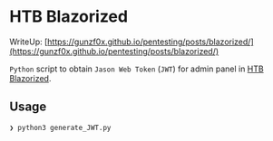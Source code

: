 # HTB Blazorized

WriteUp: [https://gunzf0x.github.io/pentesting/posts/blazorized/](https://gunzf0x.github.io/pentesting/posts/blazorized/)

`Python` script to obtain `Jason Web Token` (`JWT`) for admin panel in [HTB Blazorized](https://www.hackthebox.com/machines/blazorized).

## Usage
```shell-session
❯ python3 generate_JWT.py
```
